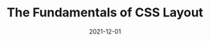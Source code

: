 ---
date: 2021-12-01
permalink: false
publisher: chromiumdev
tags:
  - videos
  - css
  - layout
target_url: https://www.youtube.com/watch?v=yMEjLBKyvEg
title: The Fundamentals of CSS Layout
---